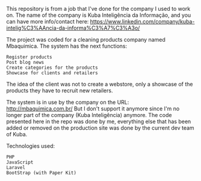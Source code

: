 This repository is from a job that I've done for the company I used to work on. The name of the company is Kuba Inteligência da Informação, and you can have more info/contact here: https://www.linkedin.com/company/kuba-intelig%C3%AAncia-da-informa%C3%A7%C3%A3o/

The project was coded for a cleaning products company named Mbaquimica. The system has the next functions:

    Register products
    Post blog news
    Create categories for the products
    Showcase for clients and retailers

The idea of the client was not to create a webstore, only a showcase of the products they have to recruit new retailers.

The system is in use by the company on the URL: http://mbaquimica.com.br/ But I don't support it anymore since I'm no longer part of the company (Kuba Inteligência) anymore. The code presented here in the repo was done by me, everything else that has been added or removed on the production site was done by the current dev team of Kuba.

Technologies used:

    PHP
    JavaScript
    Laravel
    BootStrap (with Paper Kit)
